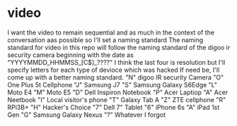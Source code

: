 # video
I want the video to remain sequential and as much in the context of the conversation aas possible so I'll set a naming standard
The naming standard for video in this repo will follow the naming standard of the digoo ir security camera beginning with the date as "YYYYMMDD_HHMMSS_[C$]_????" I think the last four is resolution but I'll specify letters for each type of devioce which was hacked
If need be, I'll come up with a better naming standard.
"N" digoo IR security Camera
"O" One Plus 5t Cellphone
"J" Samsung J7
"S" Samsung Galaxy S6Edge
"L" Moto E4
"M" Moto E5
"D" Dell Inspiron Notebook
"P" Acer Laptiop
"A" Acer Neetbook
"I" Local visitor's phone
"T" Galaxy Tab A
"Z" ZTE cellphone
"R" RPi3B+
"H" Hacker's Choice
"7" Dell 7" Tablet
"6" iPhone 6s
"A" iPad 1st Gen
"G" Samsung Galaxy Nexus
"?" Whatever I forgot
